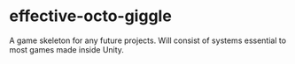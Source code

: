 # effective-octo-giggle

A game skeleton for any future projects. Will consist of systems essential to most games made inside Unity.